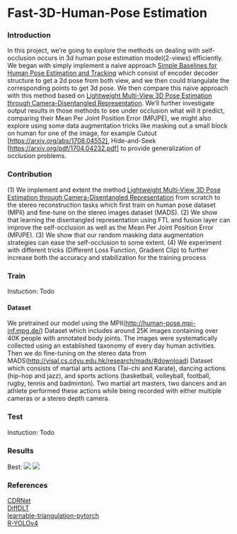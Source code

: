 # Fast-3D-Human-Pose Estimation

### Introduction
In this project, we’re going to explore the methods on dealing with self-occlusion occurs in 3d human pose estimation model(2-views) efficiently. We began with simply implement a naive approach [Simple Baselines for Human Pose Estimation and Tracking](https://arxiv.org/abs/1804.06208) which consist of encoder decoder structure to get a 2d pose from both view, and we then could triangulate the corresponding points to get 3d pose. We then compare this
naive approach with this method based on [Lightweight Multi-View 3D Pose Estimation through Camera-Disentangled Representation](https://arxiv.org/pdf/2004.02186.pdf). We’ll further investigate output results in those methods to see under occlusion what will it predict, comparing their Mean Per Joint Position Error (MPJPE), we might also explore using some data augmentation tricks like masking out a small block on human for one of the image, for example Cutout [https://arxiv.org/abs/1708.04552], Hide-and-Seek [https://arxiv.org/pdf/1704.04232.pdf] to provide generalization of occlusion problems.

### Contribution
(1) We implement and extent the method [Lightweight Multi-View 3D Pose Estimation through Camera-Disentangled Representation](https://arxiv.org/pdf/2004.02186.pdf) from scratch to the stereo reconstruction tasks which first train on human pose dataset (MPII) and fine-tune on the stereo images dataset (MADS).
(2) We show that learning the disentangled representation using FTL and fusion layer can improve the self-occlusion
as well as the Mean Per Joint Position Error (MPJPE).
(3) We show that our random masking data augmentation strategies can ease the self-occlusion to some extent.
(4) We experiment with different tricks (Different Loss Function, Gradient Clip) to further increase both the accuracy and stabilization for the training process
### Train

Instuction: Todo

#### Dataset

We pretrained our model using the MPII(http://human-pose.mpi-inf.mpg.de/) Dataset which includes around 25K images containing over 40K people with annotated body joints. The images were systematically collected using an established taxonomy of every day human activities. Then we do fine-tuning on the stereo data from MADS(http://visal.cs.cityu.edu.hk/research/mads/#download) Dataset which consists of martial arts actions (Tai-chi and Karate), dancing actions (hip-hop and jazz), and sports actions (basketball, volleyball, football, rugby, tennis and badminton). Two martial art masters, two dancers and an athlete performed these
actions while being recorded with either multiple cameras or a stereo depth camera.



### Test
 
Instuction: Todo

### Results 
Best:
![](https://github.com/eddie0509tw/Fast-3D-Human-Pose-Estimation/tree/main/GIF/HipHip.gif)
![](https://github.com/eddie0509tw/Fast-3D-Human-Pose-Estimation/tree/main/GIF/Sports.gif)

### References

[CDRNet](https://github.com/TemugeB/CDRnet/tree/main)</br>
[DiffDLT](https://github.com/edoRemelli/DiffDLT/blob/master/dlt.py)</br>
[learnable-triangulation-pytorch](https://github.com/karfly/learnable-triangulation-pytorch)</br>
[R-YOLOv4](https://github.com/kunnnnethan/R-YOLOv4/tree/main)</br>

